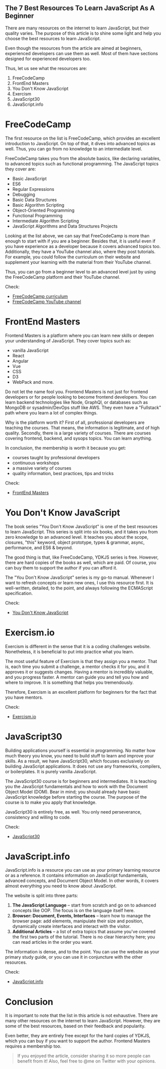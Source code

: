 ## The 7 Best Resources To Learn JavaScript As A Beginner

There are many resources on the internet to learn JavaScript, but their quality varies. The purpose of this article is to shine some light and help you choose the best resources to learn JavaScript.

Even though the resources from the article are aimed at beginners, experienced developers can use them as well. Most of them have sections designed for experienced developers too.

Thus, let us see what the resources are:
1. FreeCodeCamp
2. FrontEnd Masters
3. You Don't Know JavaScript
4. Exercism
6. JavaScript30
7. JavaScript.info

# FreeCodeCamp
The first resource on the list is FreeCodeCamp, which provides an excellent introduction to JavaScript. On top of that, it dives into advanced topics as well. Thus, you can go from no knowledge to an intermediate level.

FreeCodeCamp takes you from the absolute basics, like declaring variables, to advanced topics such as functional programming. The JavaScript topics they cover are:
* Basic JavaScript
* ES6
* Regular Expressions
* Debugging
* Basic Data Structures
* Basic Algorithm Scripting
* Object-Oriented Programming
* Functional Programming
* Intermediate Algorithm Scripting
* JavaScript Algorithms and Data Structures Projects

Looking at the list above, we can say that FreeCodeCamp is more than enough to start with if you are a beginner. Besides that, it is useful even if you have experience as a developer because it covers advanced topics too. Additionally, they have a YouTube channel also, where they post tutorials. For example, you could follow the curriculum on their website and supplement your learning with the material from their YouTube channel. 

Thus, you can go from a beginner level to an advanced level just by using the FreeCodeCamp platform and their YouTube channel.

Check:
* [FreeCodeCamp curriculum](https://www.freecodecamp.org/learn/)
* [FreeCodeCamp YouTube channel](https://www.youtube.com/channel/UC8butISFwT-Wl7EV0hUK0BQ)

# FrontEnd Masters
Frontend Masters is a platform where you can learn new skills or deepen your understanding of JavaScript. They cover topics such as:
* vanilla JavaScript
* React
* Angular
* Vue
* CSS 
* D3
* WebPack 
and more. 

Do not let the name fool you. Frontend Masters is not just for frontend developers or for people looking to become frontend developers. You can learn backend technologies like Node, GraphQl, or databases such as MongoDB or sysadmin/DevOps stuff like AWS. They even have a "Fullstack" path where you learn a lot of complex things.

Why is the platform worth it? First of all, professional developers are teaching the courses. That means, the information is legitimate, and of high quality. Secondly, there is a large variety of courses. There are courses covering frontend, backend, and sysops topics. You can learn anything.

In conclusion, the membership is worth it because you get:
* courses taught by professional developers
* continuous workshops
* a massive variety of courses
* quality information, best practices, tips and tricks

Check:
* [FrontEnd Masters](https://frontendmasters.com/)

# You Don't Know JavaScript
The book series "You Don't Know JavaScript" is one of the best resources to learn JavaScript. This series is split into six books, and it takes you from zero knowledge to an advanced level. It teaches you about the scope, closures, "this" keyword, object prototype, types & grammar, async, performance, and ES6 & beyond.

The good thing is that, like FreeCodeCamp, YDKJS series is free. However, there are hard copies of the books as well, which are paid. Of course, you can buy them to support the author if you can afford it.

The "You Don't Know JavaScript" series is my go-to manual. Whenever I want to refresh concepts or learn new ones, I use this resource first. It is well-written, detailed, to the point, and always following the ECMAScript specification.

Check:
* [You Don't Know JavaScript](https://github.com/getify/You-Dont-Know-JS)

# Exercism.io
Exercism is different in the sense that it is a coding challenges website. Nonetheless, it is beneficial to put into practice what you learn.

The most useful feature of Exercism is that they assign you a mentor. That is, each time you submit a challenge, a mentor checks it for you, and it approves it or suggests changes. Having a mentor is incredibly valuable, and you progress faster. A mentor can guide you and tell you how and where to improve. It is something that helps you tremendously.

Therefore, Exercism is an excellent platform for beginners for the fact that you have mentors.

Check:
* [Exercism.io](https://exercism.io)

# JavaScript30
Building applications yourself is essential in programming. No matter how much theory you know, you need to build stuff to learn and improve your skills. As a result, we have JavaScript30, which focuses exclusively on building JavaScript applications. It does not use any frameworks, compilers, or boilerplates. It is purely vanilla JavaScript.

The JavaScript30 course is for beginners and intermediates. It is teaching you the JavaScript fundamentals and how to work with the Document Object Model (DOM). Bear in mind; you should already have basic JavaScript knowledge before starting the course. The purpose of the course is to make you apply that knowledge.

JavaScript30 is entirely free, as well. You only need perseverance, consistency and willing to code.

Check:
* [JavaScript30](https://javascript30.com/)

# JavaScript.info
JavaScript.info is a resource you can use as your primary learning resource or as a reference. It contains information on JavaScript fundamentals, advanced concepts, and Document Object Model. In other words, it covers almost everything you need to know about JavaScript.

The website is split into three parts:
1. **The JavaScript Language** – start from scratch and go on to advanced concepts like OOP. The focus is on the language itself here.
2. **Browser: Document, Events, Interfaces** – learn how to manage the browser page: add elements, manipulate their size and position, dynamically create interfaces and interact with the visitor.
3. **Additional Articles** – a list of extra topics that assume you've covered the first two parts of the tutorial. There is no clear hierarchy here; you can read articles in the order you want.

The information is dense, and to the point. You can use the website as your primary study guide, or you can use it in conjuncture with the other resources. 

Check:
* [JavaScript.info](http://javascript.info/)

# Conclusion
It is important to note that the list in this article is not exhaustive. There are many other resources on the internet to learn JavaScript. However, they are some of the best resources, based on their feedback and popularity.

Even better, they are entirely free except for the hard copies of YDKJS, which you can buy if you want to support the author. Frontend Masters requires a membership too.

> If you enjoyed the article, consider sharing it so more people can benefit from it! Also, feel free to @me on Twitter with your opinions.

